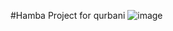 #Hamba Project for qurbani
![image](https://user-images.githubusercontent.com/60818905/126730393-ef0952a1-2289-4c1b-a5a7-c46731bb8746.png)
